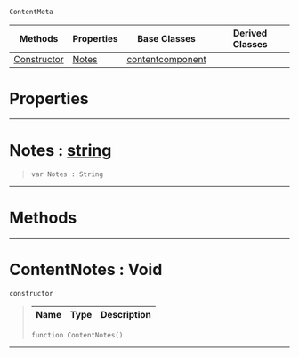 `ContentMeta`

|Methods|Properties|Base Classes|Derived Classes|
|---|---|---|---|
|[ Constructor](https://github.com/PlasmaEngine/PlasmaDocs/blob/master/code_reference/class_reference/contentnotes.markdown#contentnotes-void)|[ Notes](https://github.com/PlasmaEngine/PlasmaDocs/blob/master/code_reference/class_reference/contentnotes.markdown#notes-plasma-engine-docume)|[contentcomponent](https://github.com/PlasmaEngine/PlasmaDocs/blob/master/code_reference/class_reference/contentcomponent.markdown)| |


 #  Properties


---  
 #  Notes : [string](https://github.com/PlasmaEngine/PlasmaDocs/blob/master/code_reference/lightning_base_types/string.markdown)

> 
> ``` lang=cpp, name=Lightning
> var Notes : String


---  
 #  Methods


---  
 #  ContentNotes : Void

 `constructor`

> 
> |Name|Type|Description|
> |---|---|---|
> ``` lang=cpp, name=Lightning
> function ContentNotes()
> ``` 


---  
 

 